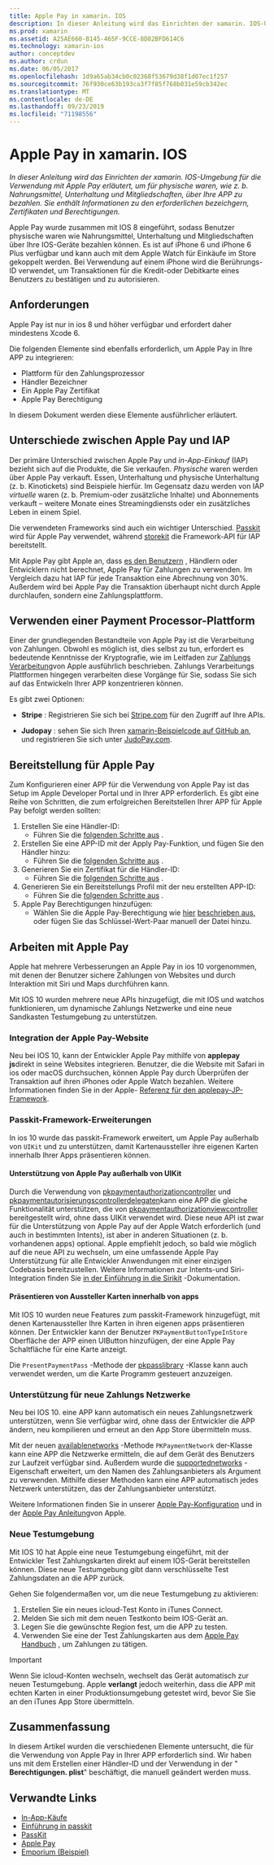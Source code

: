 ```yaml
---
title: Apple Pay in xamarin. IOS
description: In dieser Anleitung wird das Einrichten der xamarin. IOS-Umgebung für die Verwendung mit Apple Pay erläutert, um für physische waren, wie z. b. Nahrungsmittel, Unterhaltung und Mitgliedschaften, über Ihre APP zu bezahlen. Sie enthält Informationen zu den erforderlichen bezeichgern, Zertifikaten und Berechtigungen.
ms.prod: xamarin
ms.assetid: A25AE660-B145-465F-9CCE-8D82BFD614C6
ms.technology: xamarin-ios
author: conceptdev
ms.author: crdun
ms.date: 06/05/2017
ms.openlocfilehash: 1d9a65ab34cb0c02368f53679d38f1d07ec1f257
ms.sourcegitcommit: 76f930ce63b193ca3f7f85f768b031e59cb342ec
ms.translationtype: MT
ms.contentlocale: de-DE
ms.lasthandoff: 09/23/2019
ms.locfileid: "71198556"
---
```

# <a name="apple-pay-in-xamarinios"></a>Apple Pay in xamarin. IOS

_In dieser Anleitung wird das Einrichten der xamarin. IOS-Umgebung für die Verwendung mit Apple Pay erläutert, um für physische waren, wie z. b. Nahrungsmittel, Unterhaltung und Mitgliedschaften, über Ihre APP zu bezahlen. Sie enthält Informationen zu den erforderlichen bezeichgern, Zertifikaten und Berechtigungen._

Apple Pay wurde zusammen mit IOS 8 eingeführt, sodass Benutzer physische waren wie Nahrungsmittel, Unterhaltung und Mitgliedschaften über Ihre IOS-Geräte bezahlen können. Es ist auf iPhone 6 und iPhone 6 Plus verfügbar und kann auch mit dem Apple Watch für Einkäufe im Store gekoppelt werden. Bei Verwendung auf einem iPhone wird die Berührungs-ID verwendet, um Transaktionen für die Kredit-oder Debitkarte eines Benutzers zu bestätigen und zu autorisieren.

## <a name="requirements"></a>Anforderungen

Apple Pay ist nur in ios 8 und höher verfügbar und erfordert daher mindestens Xcode 6.

Die folgenden Elemente sind ebenfalls erforderlich, um Apple Pay in Ihre APP zu integrieren:

- Plattform für den Zahlungsprozessor
- Händler Bezeichner
- Ein Apple Pay Zertifikat
- Apple Pay Berechtigung

In diesem Dokument werden diese Elemente ausführlicher erläutert.

## <a name="differences-between-apple-pay-and-iap"></a>Unterschiede zwischen Apple Pay und IAP

Der primäre Unterschied zwischen Apple Pay und *in-App-Einkauf* (IAP) bezieht sich auf die Produkte, die Sie verkaufen. *Physische* waren werden über Apple Pay verkauft. Essen, Unterhaltung und physische Unterhaltung (z. b. Kinotickets) sind Beispiele hierfür. Im Gegensatz dazu werden von IAP *virtuelle* waren (z. b. Premium-oder zusätzliche Inhalte) und Abonnements verkauft – weitere Monate eines Streamingdiensts oder ein zusätzliches Leben in einem Spiel.

Die verwendeten Frameworks sind auch ein wichtiger Unterschied. [Passkit](https://developer.apple.com/library/ios/documentation/PassKit/Reference/PKPaymentAuthorizationViewController_Ref/) wird für Apple Pay verwendet, während [storekit](https://developer.apple.com/library/ios/documentation/PassKit/Reference/PKPaymentAuthorizationViewController_Ref/) die Framework-API für IAP bereitstellt.

Mit Apple Pay gibt Apple an, dass [es den Benutzern](https://developer.apple.com/apple-pay/Getting-Started-with-Apple-Pay.pdf) , Händlern oder Entwicklern nicht berechnet, Apple Pay für Zahlungen zu verwenden. Im Vergleich dazu hat IAP für jede Transaktion eine Abrechnung von 30%. Außerdem wird bei Apple Pay die Transaktion überhaupt nicht durch Apple durchlaufen, sondern eine Zahlungsplattform.

## <a name="using-a-payment-processor-platform"></a>Verwenden einer Payment Processor-Plattform

Einer der grundlegenden Bestandteile von Apple Pay ist die Verarbeitung von Zahlungen. Obwohl es möglich ist, dies selbst zu tun, erfordert es bedeutende Kenntnisse der Kryptografie, wie im Leitfaden zur [Zahlungs Verarbeitung](https://developer.apple.com/library/ios/ApplePay_Guide/ProcessPayment.html)von Apple ausführlich beschrieben.
Zahlungs Verarbeitungs Plattformen hingegen verarbeiten diese Vorgänge für Sie, sodass Sie sich auf das Entwickeln Ihrer APP konzentrieren können.

Es gibt zwei Optionen:

- **Stripe** : Registrieren Sie sich bei [Stripe.com](https://stripe.com/) für den Zugriff auf Ihre APIs.

- **Judopay** : sehen Sie sich Ihren [xamarin-Beispielcode auf GitHub an](https://github.com/Judopay/Xamarin-Sample-App), und registrieren Sie sich unter [JudoPay.com](https://www.judopay.com/).

## <a name="provisioning-for-apple-pay"></a>Bereitstellung für Apple Pay

Zum Konfigurieren einer APP für die Verwendung von Apple Pay ist das Setup im Apple Developer Portal und in Ihrer APP erforderlich. Es gibt eine Reihe von Schritten, die zum erfolgreichen Bereitstellen Ihrer APP für Apple Pay befolgt werden sollten:

1. Erstellen Sie eine Händler-ID:
    - Führen Sie die [folgenden Schritte aus](~/ios/deploy-test/provisioning/capabilities/apple-pay-capabilities.md#merchantid) .
2. Erstellen Sie eine APP-ID mit der Apply Pay-Funktion, und fügen Sie den Händler hinzu:
    - Führen Sie die [folgenden Schritte aus](~/ios/deploy-test/provisioning/capabilities/apple-pay-capabilities.md#appid) .
3. Generieren Sie ein Zertifikat für die Händler-ID:
    - Führen Sie die [folgenden Schritte aus](~/ios/deploy-test/provisioning/capabilities/apple-pay-capabilities.md#certificate) .
4. Generieren Sie ein Bereitstellungs Profil mit der neu erstellten APP-ID:
    - Führen Sie die [folgenden Schritte aus](~/ios/get-started/installation/device-provisioning/manual-provisioning.md#provisioning) .
5. Apple Pay Berechtigungen hinzufügen:
    - Wählen Sie die Apple Pay-Berechtigung wie [hier](~/ios/deploy-test/provisioning/entitlements.md) [beschrieben aus,](~/ios/deploy-test/provisioning/entitlements.md) oder fügen Sie das Schlüssel-Wert-Paar manuell der Datei hinzu.

## <a name="working-with-apple-pay"></a>Arbeiten mit Apple Pay

Apple hat mehrere Verbesserungen an Apple Pay in ios 10 vorgenommen, mit denen der Benutzer sichere Zahlungen von Websites und durch Interaktion mit Siri und Maps durchführen kann.

Mit IOS 10 wurden mehrere neue APIs hinzugefügt, die mit IOS und watchos funktionieren, um dynamische Zahlungs Netzwerke und eine neue Sandkasten Testumgebung zu unterstützen.

### <a name="apple-pay-website-integration"></a>Integration der Apple Pay-Website

Neu bei IOS 10, kann der Entwickler Apple Pay mithilfe von **applepay js**direkt in seine Websites integrieren. Benutzer, die die Website mit Safari in ios oder macOS durchsuchen, können Apple Pay durch Überprüfen der Transaktion auf ihren iPhones oder Apple Watch bezahlen. Weitere Informationen finden Sie in der Apple- [Referenz für den applepay-JP-Framework](https://developer.apple.com/reference/applepayjs).

### <a name="passkit-framework-enhancements"></a>Passkit-Framework-Erweiterungen

In ios 10 wurde das passkit-Framework erweitert, um Apple Pay außerhalb von `UIKit` und zu unterstützen, damit Kartenaussteller ihre eigenen Karten innerhalb Ihrer Apps präsentieren können.

#### <a name="supporting-apple-pay-outside-of-uikit"></a>Unterstützung von Apple Pay außerhalb von UIKit

Durch die Verwendung von [pkpaymentauthorizationcontroller](https://developer.apple.com/reference/passkit/pkpaymentauthorizationcontroller) und [pkpaymentautorisierungscontrollerdelegaten](https://developer.apple.com/reference/passkit/pkpaymentauthorizationcontrollerdelegate)kann eine APP die gleiche Funktionalität unterstützen, die von [pkpaymentauthorizationviewcontroller](https://developer.apple.com/reference/passkit/pkpaymentauthorizationviewcontroller) bereitgestellt wird, ohne dass UIKit verwendet wird. Diese neue API ist zwar für die Unterstützung von Apple Pay auf der Apple Watch erforderlich (und auch in bestimmten Intents), ist aber in anderen Situationen (z. b. vorhandenen apps) optional. Apple empfiehlt jedoch, so bald wie möglich auf die neue API zu wechseln, um eine umfassende Apple Pay Unterstützung für alle Entwickler Anwendungen mit einer einzigen Codebasis bereitzustellen. Weitere Informationen zur Intents-und Siri-Integration finden Sie [in der Einführung in die Sirikit](~/ios/platform/sirikit/index.md) -Dokumentation.

#### <a name="presenting-issuer-cards-from-within-apps"></a>Präsentieren von Aussteller Karten innerhalb von apps

Mit IOS 10 wurden neue Features zum passkit-Framework hinzugefügt, mit denen Kartenaussteller Ihre Karten in ihren eigenen apps präsentieren können. Der Entwickler kann der Benutzer `PKPaymentButtonTypeInStore` Oberfläche der APP einen UIButton hinzufügen, der eine Apple Pay Schaltfläche für eine Karte anzeigt.

Die `PresentPaymentPass` -Methode der [pkpasslibrary](https://developer.apple.com/reference/passkit/pkpasslibrary) -Klasse kann auch verwendet werden, um die Karte Programm gesteuert anzuzeigen.

### <a name="new-payment-network-support"></a>Unterstützung für neue Zahlungs Netzwerke

Neu bei IOS 10. eine APP kann automatisch ein neues Zahlungsnetzwerk unterstützen, wenn Sie verfügbar wird, ohne dass der Entwickler die APP ändern, neu kompilieren und erneut an den App Store übermitteln muss.

Mit der neuen [availablenetworks](https://developer.apple.com/reference/passkit/pkpaymentrequest/1833288-availablenetworks) -Methode `PKPaymentNetwork` der-Klasse kann eine APP die Netzwerke ermitteln, die auf dem Gerät des Benutzers zur Laufzeit verfügbar sind. Außerdem wurde die [supportednetworks](https://developer.apple.com/reference/passkit/pkpaymentrequest/1619329-supportednetworks) -Eigenschaft erweitert, um den Namen des Zahlungsanbieters als Argument zu verwenden. Mithilfe dieser Methoden kann eine APP automatisch jedes Netzwerk unterstützen, das der Zahlungsanbieter unterstützt.

Weitere Informationen finden Sie in unserer [Apple Pay-Konfiguration](~/ios/platform/apple-pay.md) und in der [Apple Pay Anleitung](https://developer.apple.com/apple-pay/)von Apple.

### <a name="new-testing-environment"></a>Neue Testumgebung

Mit IOS 10 hat Apple eine neue Testumgebung eingeführt, mit der Entwickler Test Zahlungskarten direkt auf einem IOS-Gerät bereitstellen können. Diese neue Testumgebung gibt dann verschlüsselte Test Zahlungsdaten an die APP zurück.

Gehen Sie folgendermaßen vor, um die neue Testumgebung zu aktivieren:

1. Erstellen Sie ein neues icloud-Test Konto in iTunes Connect.
2. Melden Sie sich mit dem neuen Testkonto beim IOS-Gerät an.
3. Legen Sie die gewünschte Region fest, um die APP zu testen.
4. Verwenden Sie eine der Test Zahlungskarten aus dem [Apple Pay Handbuch](https://developer.apple.com/apple-pay/) , um Zahlungen zu tätigen.

> [!IMPORTANT]
> Wenn Sie icloud-Konten wechseln, wechselt das Gerät automatisch zur neuen Testumgebung. Apple **verlangt** jedoch weiterhin, dass die APP mit echten Karten in einer Produktionsumgebung getestet wird, bevor Sie Sie an den iTunes App Store übermitteln.

## <a name="summary"></a>Zusammenfassung

In diesem Artikel wurden die verschiedenen Elemente untersucht, die für die Verwendung von Apple Pay in Ihrer APP erforderlich sind. Wir haben uns mit dem Erstellen einer Händler-ID und der Verwendung in der " **Berechtigungen. plist**" beschäftigt, die manuell geändert werden muss.

## <a name="related-links"></a>Verwandte Links

- [In-App-Käufe](~/ios/platform/in-app-purchasing/index.md)
- [Einführung in passkit](~/ios/platform/passkit.md)
- [PassKit](https://developer.apple.com/library/ios/documentation/PassKit/Reference/PKPaymentAuthorizationViewController_Ref/)
- [Apple Pay](https://developer.apple.com/apple-pay/)
- [Emporium (Beispiel)](https://docs.microsoft.com/samples/xamarin/ios-samples/ios9-emporium)
